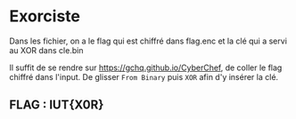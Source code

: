 # Exorciste

Dans les fichier, on a le flag qui est chiffré dans flag.enc et la clé qui a servi au XOR dans cle.bin

Il suffit de se rendre sur https://gchq.github.io/CyberChef, de coller le flag chiffré dans l'input. 
De glisser `From Binary` puis `XOR` afin d'y insérer la clé.

## FLAG : IUT{X0R}
